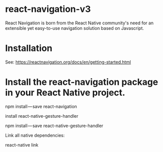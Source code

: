# react-navigation-v3
React Navigation is born from the React Native community's need for an extensible yet easy-to-use navigation solution based on Javascript.

# Installation
See: https://reactnavigation.org/docs/en/getting-started.html


# Install the react-navigation package in your React Native project.

npm install — save react-navigation

install react-native-gesture-handler

npm install — save react-native-gesture-handler

Link all native dependencies:

react-native link



